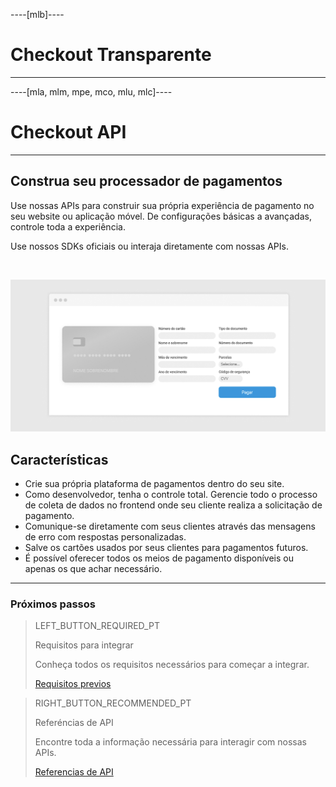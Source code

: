 ----[mlb]----
# Checkout Transparente
------------
----[mla, mlm, mpe, mco, mlu, mlc]----
# Checkout API
------------

## Construa seu processador de pagamentos

Use nossas APIs para construir sua própria experiência de pagamento no seu website ou aplicação móvel. De configurações básicas a avançadas, controle toda a experiência.

Use nossos SDKs oficiais ou interaja diretamente com nossas APIs.

<br>

![API-payment](/images/api/api-intro-pt.png)

## Características

* Crie sua própria plataforma de pagamentos dentro do seu site.
* Como desenvolvedor, tenha o controle total. Gerencie todo o processo de coleta de dados no frontend onde seu cliente realiza a solicitação de pagamento.
* Comunique-se diretamente com seus clientes através das mensagens de erro com respostas personalizadas.
* Salve os cartões usados por seus clientes para pagamentos futuros.
* É possível oferecer todos os meios de pagamento disponíveis ou apenas os que achar necessário.

---
### Próximos passos

> LEFT_BUTTON_REQUIRED_PT
>
> Requisitos para integrar
>
> Conheça todos os requisitos necessários para começar a integrar.
>
> [Requisitos previos](https://www.mercadopago[FAKER][URL][DOMAIN]/developers/pt/guides/online-payments/checkout-api/previous-requirements/)

> RIGHT_BUTTON_RECOMMENDED_PT
>
> Referéncias de API
>
> Encontre toda a informação necessária para interagir com nossas APIs.
>
> [Referencias de API](https://www.mercadopago[FAKER][URL][DOMAIN]/developers/pt/reference)